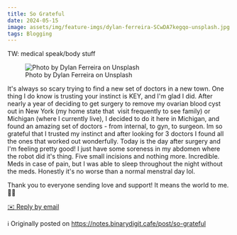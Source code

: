 ```yaml
---
title: So Grateful
date: 2024-05-15
image: assets/img/feature-imgs/dylan-ferreira-SCwDA7kegqo-unsplash.jpg
tags: Blogging
---
```

 <p>TW: medical speak/body stuff</p>

<figure class="attachment attachment--preview flex-col justify-center attachment--jpg">
      <img srcset="https://cdn.scribbles.page/rails/active_storage/representations/proxy/eyJfcmFpbHMiOnsibWVzc2FnZSI6IkJBaHBBaXRkIiwiZXhwIjpudWxsLCJwdXIiOiJibG9iX2lkIn19--7d13e6657d1a6873654a17f9a4e47281672f5b62/eyJfcmFpbHMiOnsibWVzc2FnZSI6IkJBaDdDRG9MWm05eWJXRjBTU0lJYW5CbkJqb0dSVlE2RkhKbGMybDZaVjkwYjE5c2FXMXBkRnNIYVFJQUVHa0NBQXc2Q25OaGRtVnlld1k2REhGMVlXeHBkSGxwWkE9PSIsImV4cCI6bnVsbCwicHVyIjoidmFyaWF0aW9uIn19--556deb252b4ed95e4b10b8bc1ed8e2d68a7b2d43/dylan-ferreira-SCwDA7kegqo-unsplash.jpg 2x" loading="lazy" alt="Photo by Dylan Ferreira on Unsplash" src="https://cdn.scribbles.page/rails/active_storage/representations/proxy/eyJfcmFpbHMiOnsibWVzc2FnZSI6IkJBaHBBaXRkIiwiZXhwIjpudWxsLCJwdXIiOiJibG9iX2lkIn19--7d13e6657d1a6873654a17f9a4e47281672f5b62/eyJfcmFpbHMiOnsibWVzc2FnZSI6IkJBaDdDRG9MWm05eWJXRjBTU0lJYW5CbkJqb0dSVlE2RkhKbGMybDZaVjkwYjE5c2FXMXBkRnNIYVFJQUNHa0NBQVk2Q25OaGRtVnlld1k2REhGMVlXeHBkSGxwWkE9PSIsImV4cCI6bnVsbCwicHVyIjoidmFyaWF0aW9uIn19--77b85d2deaa725665407f11c49ec672491c1f59c/dylan-ferreira-SCwDA7kegqo-unsplash.jpg" />
    <figcaption class="attachment__caption text-center">
      Photo by Dylan Ferreira on Unsplash
    </figcaption>
</figure>

<p>It&#39;s always so scary trying to find a new set of doctors in a new town.
One thing I do know is trusting your instinct is KEY, and I&#39;m glad I
did. After nearly a year of deciding to get surgery to remove my ovarian
blood cyst out in New York (my home state that  visit frequently to see
family) or Michigan (where I currently live), I decided to do it here in
Michigan, and found an amazing set of doctors - from internal, to gyn,
to surgeon. Im so grateful that I trusted my instinct and after looking
for 3 doctors I found all the ones that worked out wonderfully. Today is
the day after surgery and I&#39;m feeling pretty good! I just have some
soreness in my abdomen where the robot did it&#39;s thing. Five small
incisions and nothing more. Incredible. Meds in case of pain, but I was
able to sleep throughout the night without the meds. Honestly it&#39;s no
worse than a normal menstral day lol.</p>

<p>Thank you to everyone sending love and support! It means the world to
me. 💖🥰</p>
<p>
        <a href='mailto:binarydigit@omg.lol?subject=So Grateful' style='text-decoration: underline'>✉️ Reply by email</a>
      </p>

ℹ️ Originally posted on https://notes.binarydigit.cafe/post/so-grateful